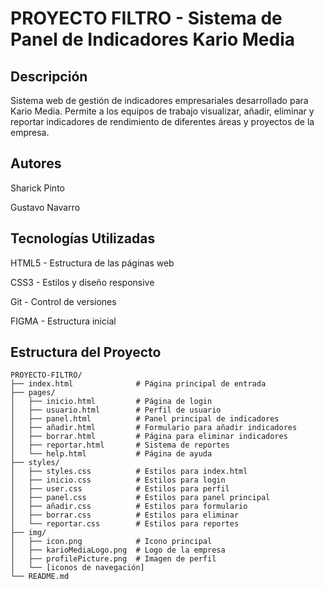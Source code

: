 # PROYECTO FILTRO - Sistema de Panel de Indicadores Kario Media

## Descripción 
Sistema web de gestión de indicadores empresariales desarrollado para Kario Media. Permite a los equipos de trabajo visualizar, añadir, eliminar y reportar indicadores de rendimiento de diferentes áreas y proyectos de la empresa.



## Autores
Sharick Pinto 

Gustavo Navarro 

## Tecnologías Utilizadas

HTML5 - Estructura de las páginas web

CSS3 - Estilos y diseño responsive

Git - Control de versiones

FIGMA - Estructura inicial

## Estructura del Proyecto
```
PROYECTO-FILTRO/
├── index.html              # Página principal de entrada
├── pages/
│   ├── inicio.html         # Página de login
│   ├── usuario.html        # Perfil de usuario
│   ├── panel.html          # Panel principal de indicadores
│   ├── añadir.html         # Formulario para añadir indicadores
│   ├── borrar.html         # Página para eliminar indicadores
│   ├── reportar.html       # Sistema de reportes
│   └── help.html           # Página de ayuda 
├── styles/
│   ├── styles.css          # Estilos para index.html
│   ├── inicio.css          # Estilos para login
│   ├── user.css            # Estilos para perfil
│   ├── panel.css           # Estilos para panel principal
│   ├── añadir.css          # Estilos para formulario
│   ├── borrar.css          # Estilos para eliminar
│   └── reportar.css        # Estilos para reportes
├── img/
│   ├── icon.png            # Icono principal
│   ├── karioMediaLogo.png  # Logo de la empresa
│   ├── profilePicture.png  # Imagen de perfil
│   └── [iconos de navegación]
└── README.md
```